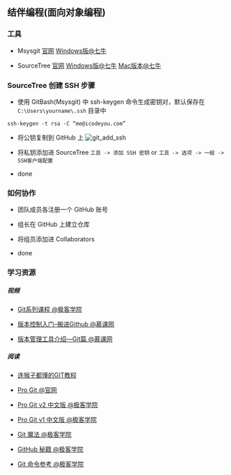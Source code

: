 ## 结伴编程(面向对象编程)

### 工具

- Msysgit  [官网](https://git-for-windows.github.io/) [Windows版@七牛](http://7xivx9.com1.z0.glb.clouddn.com/Git-2.7.2-64-bit.exe)

- SourceTree  [官网](https://www.sourcetreeapp.com/)  [Windows版@七牛](http://7xivx9.com1.z0.glb.clouddn.com/SourceTreeSetup_1.8.2.3.exe)  [Mac版本@七牛](http://7xivx9.com1.z0.glb.clouddn.com/SourceTree_2.2.2.dmg)


### SourceTree 创建 SSH 步骤

- 使用 GitBash(Msysgit) 中 ssh-keygen 命令生成密钥对，默认保存在 `C:\Users\yourname\.ssh` 目录中
```
ssh-keygen -t rsa -C “me@icodeyou.com”
```

- 将公钥复制到 GitHub 上
![git_add_ssh](http://7xivx9.com1.z0.glb.clouddn.com/git_github_addssh.jpg)

- 将私钥添加进 SourceTree
`工具 -> 添加 SSH 密钥` or `工具 -> 选项 -> 一般 -> SSH客户端配置`

- done


### 如何协作

- 团队成员各注册一个 GitHub 账号

- 组长在 GitHub 上建立仓库

- 将组员添加进 Collaborators

- done

### 学习资源
##### 视频
- [Git系列课程 @极客学院](http://ke.jikexueyuan.com/xilie/4)

- [版本控制入门–搬进Github @慕课网](http://www.imooc.com/learn/390)

- [版本管理工具介绍—Git篇 @慕课网](http://www.imooc.com/learn/208)

##### 阅读

- [连猴子都懂的GIT教程](http://backlogtool.com/git-guide/cn/intro/intro1_1.html)

- [Pro Git @官网](https://git-scm.com/book/zh/v2)

- [Pro Git v2 中文版 @极客学院](http://wiki.jikexueyuan.com/project/pro-git-two/)

- [Pro Git v1 中文版 @极客学院](http://wiki.jikexueyuan.com/project/pro-git/)

- [Git 魔法 @极客学院](http://wiki.jikexueyuan.com/project/git-magic/)

- [GitHub 秘籍 @极客学院](http://wiki.jikexueyuan.com/project/github-secret/)

- [Git 命令参考 @极客学院](http://wiki.jikexueyuan.com/project/git-reference/)
